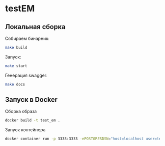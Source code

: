 # testEM

## Локальная сборка
Собираем бинарник:
```bash
make build
```

Запуск:
```bash
make start
```

Генерация swagger:
```bash
make docs
```

## Запуск в Docker
Сборка образа
```bash
docker build -t test_em .
```
Запуск контейнера
```bash
docker container run -p 3333:3333 -ePOSTGRESDSN="host=localhost user=tester password=pswd dbname=test sslmode=disable" -eEXTERNALURL="url" -ePORT=":3333" --net=host -t --rm test_em
```